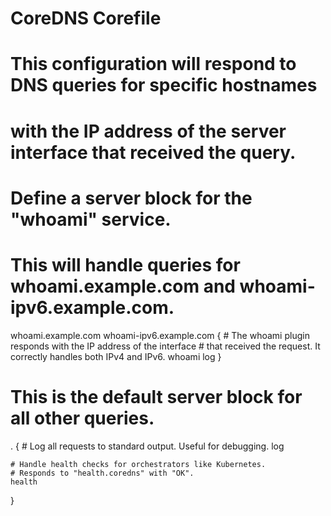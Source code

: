# CoreDNS Corefile
#
# This configuration will respond to DNS queries for specific hostnames
# with the IP address of the server interface that received the query.

# Define a server block for the "whoami" service.
# This will handle queries for whoami.example.com and whoami-ipv6.example.com.
whoami.example.com whoami-ipv6.example.com {
    # The whoami plugin responds with the IP address of the interface
    # that received the request. It correctly handles both IPv4 and IPv6.
    whoami
    log
}

# This is the default server block for all other queries.
. {
    # Log all requests to standard output. Useful for debugging.
    log

    # Handle health checks for orchestrators like Kubernetes.
    # Responds to "health.coredns" with "OK".
    health
}
